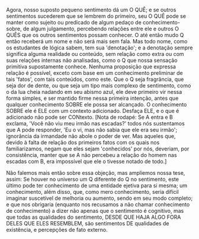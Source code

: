 Agora, nosso suposto pequeno sentimento dá um O QUÊ; e se outros sentimentos sucederem que se lembrem do primeiro, seu O QUÊ pode se manter como sujeito ou predicado de algum pedaço de conhecimento-sobre, de algum julgamento, percebendo relações entre ele e outros O QUÊS que os outros sentimentos possam conhecer. O até então mudo Q então receberá um nome e não será mais sem fala. Mas todo nome, como os estudantes de lógica sabem, tem sua 'denotação'; e a denotação sempre significa alguma realidade ou conteúdo, sem relação como extra ou com suas relações internas não analisadas, como o Q que nossa sensação primitiva supostamente conhece. Nenhuma proposição que expressa relação é possível, exceto com base em um conhecimento preliminar de tais 'fatos', com tais conteúdos, como este. Que o Q seja fragrância, que seja dor de dente, ou que seja um tipo mais complexo de sentimento, como o da lua cheia nadando em seu abismo azul, ele deve primeiro vir nessa forma simples, e ser mantido firme nessa primeira intenção, antes que qualquer conhecimento SOBRE ele possa ser alcançado. O conhecimento SOBRE ele é ELE com um contexto adicionado. Desfaça ELE, e o que é adicionado não pode ser CONtexto. [Nota de rodapé: Se A entra e B exclama, 'Você não viu meu irmão nas escadas?' todos nós sustentamos que A pode responder, 'Eu o vi, mas não sabia que ele era seu irmão'; ignorância da irmandade não abole o poder de ver. Mas aqueles que, devido à falta de relação dos primeiros fatos com os quais nos familiarizamos, negam que eles sejam 'conhecidos' por nós, deveriam, por consistência, manter que se A não percebeu a relação do homem nas escadas com B, era impossível que ele o tivesse notado de todo.]

Não falemos mais então sobre essa objeção, mas ampliemos nossa tese, assim: Se houver no universo um Q diferente do Q no sentimento, este último pode ter conhecimento de uma entidade ejetiva para si mesma; um conhecimento, além disso, que, como mero conhecimento, seria difícil imaginar suscetível de melhoria ou aumento, sendo em seu modo completo; e que nos obrigaria (enquanto nos recusamos a não chamar conhecimento de conhecimento) a dizer não apenas que o sentimento é cognitivo, mas que todas as qualidades do sentimento, DESDE QUE HAJA ALGO FORA DELES QUE ELES RESEMBLEM, são sentimentos DE qualidades de existência, e percepções de fato externo.